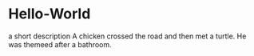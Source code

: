 # Hello-World
a short description
A chicken crossed the road and then met a turtle. He was themeed after a bathroom.

